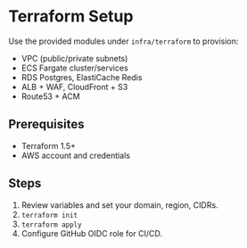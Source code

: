 # Terraform Setup

Use the provided modules under `infra/terraform` to provision:

- VPC (public/private subnets)
- ECS Fargate cluster/services
- RDS Postgres, ElastiCache Redis
- ALB + WAF, CloudFront + S3
- Route53 + ACM

## Prerequisites

- Terraform 1.5+
- AWS account and credentials

## Steps

1. Review variables and set your domain, region, CIDRs.
2. `terraform init`
3. `terraform apply`
4. Configure GitHub OIDC role for CI/CD.
